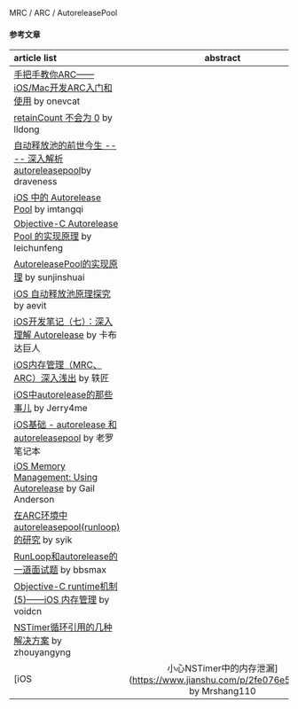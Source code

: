 
MRC / ARC / AutoreleasePool
#### 参考文章
article list | abstract
:-- | :--:
[手把手教你ARC——iOS/Mac开发ARC入门和使用](https://onevcat.com/2012/06/arc-hand-by-hand/) by onevcat |
[retainCount 不会为 0](http://lldong.github.io/2011/10/20/retain-count.html) by lldong |
[自动释放池的前世今生 ---- 深入解析 autoreleasepool](https://draveness.me/autoreleasepool )by draveness |
[iOS 中的 Autorelease Pool](http://imtangqi.com/2016/04/15/autorelease-pool-in-ios/) by imtangqi |
[Objective-C Autorelease Pool 的实现原理](http://blog.leichunfeng.com/blog/2015/05/31/objective-c-autorelease-pool-implementation-principle/) by leichunfeng |
[AutoreleasePool的实现原理](https://sunjinshuai.github.io/2016/10/06/AutoreleasePool%E7%9A%84%E5%AE%9E%E7%8E%B0%E5%8E%9F%E7%90%86/) by sunjinshuai |
[iOS 自动释放池原理探究](http://aevit.xyz/2017/03/12/iOS-autorelease/) by aevit |
[iOS开发笔记（七）：深入理解 Autorelease](https://juejin.im/post/5a66e28c6fb9a01cbf387da1) by 卡布达巨人 |
[iOS内存管理（MRC、ARC）深入浅出](https://www.jianshu.com/p/f03a4d32dc41) by 轶匠 |
[iOS中autorelease的那些事儿](https://www.jianshu.com/p/5559bc15490d) by Jerry4me |
[iOS基础 - autorelease 和 autoreleasepool](https://www.jianshu.com/p/97dd0ae27108) by 老罗笔记本 |
[iOS Memory Management: Using Autorelease](http://asgteach.com/2011/06/ios-memory-management-using-autorelease/) by Gail Anderson |
[在ARC环境中autoreleasepool(runloop)的研究](https://juejin.im/post/59eabe2451882578ca2dc145) by syik |
[RunLoop和autorelease的一道面试题](https://www.bbsmax.com/A/A2dmvYqzen/) by bbsmax |
[Objective-C runtime机制(5)——iOS 内存管理](http://www.voidcn.com/article/p-flbhisbz-bry.html) by voidcn |
[NSTimer循环引用的几种解决方案](https://juejin.im/post/5b641fc46fb9a04fd16033e7) by zhouyangyng |
[iOS | 小心NSTimer中的内存泄漏](https://www.jianshu.com/p/2fe076e5e255) by Mrshang110 |
